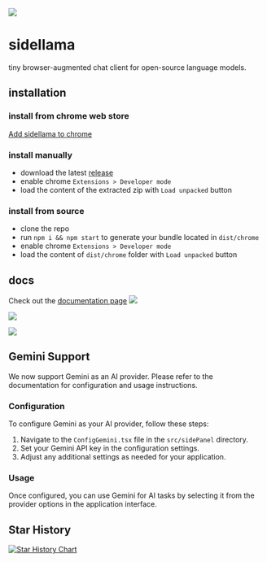 ![](/public/images/sidellama.png)

# sidellama

tiny browser-augmented chat client for open-source language models.

## installation

### install from chrome web store

[Add sidellama to chrome](https://chromewebstore.google.com/detail/sidellama/lcgkoaonfgonjamccahahodpkdkfhijo)

### install manually

- download the latest [release](https://github.com/gyopak/sidellama/releases)
- enable chrome `Extensions > Developer mode`
- load the content of the extracted zip with `Load unpacked` button

### install from source

- clone the repo
- run `npm i && npm start` to generate your bundle located in `dist/chrome`
- enable chrome `Extensions > Developer mode`
- load the content of `dist/chrome` folder with `Load unpacked` button

## docs

Check out the [documentation page](/DOCS.md)
![](/docs/sidellama_app.png)

![](/docs/vim.png)

![](/docs/yt.png)

## Gemini Support

We now support Gemini as an AI provider. Please refer to the documentation for configuration and usage instructions.

### Configuration

To configure Gemini as your AI provider, follow these steps:

1. Navigate to the `ConfigGemini.tsx` file in the `src/sidePanel` directory.
2. Set your Gemini API key in the configuration settings.
3. Adjust any additional settings as needed for your application.

### Usage

Once configured, you can use Gemini for AI tasks by selecting it from the provider options in the application interface.

## Star History

[![Star History Chart](https://api.star-history.com/svg?repos=https:/&type=Date)](https://www.star-history.com/#https:/&Date)
